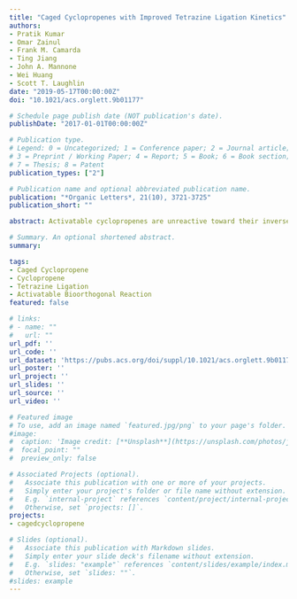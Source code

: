 ```yaml
---
title: "Caged Cyclopropenes with Improved Tetrazine Ligation Kinetics"
authors:
- Pratik Kumar
- Omar Zainul
- Frank M. Camarda
- Ting Jiang
- John A. Mannone
- Wei Huang
- Scott T. Laughlin
date: "2019-05-17T00:00:00Z"
doi: "10.1021/acs.orglett.9b01177"

# Schedule page publish date (NOT publication's date).
publishDate: "2017-01-01T00:00:00Z"

# Publication type.
# Legend: 0 = Uncategorized; 1 = Conference paper; 2 = Journal article;
# 3 = Preprint / Working Paper; 4 = Report; 5 = Book; 6 = Book section;
# 7 = Thesis; 8 = Patent
publication_types: ["2"]

# Publication name and optional abbreviated publication name.
publication: "*Organic Letters*, 21(10), 3721-3725"
publication_short: ""

abstract: Activatable cyclopropenes are unreactive toward their inverse electron demand Diels-Alder reaction partner (e.g., s-tetrazines) until they are activated. The activation strategy is highly modular due to the cyclopropene's ability to be caged by various light- and enzyme-activatable groups. This work describes the next generation of activatable cyclopropenes with a new core scaffold that maintains the activation modularity of the first generation but improves upon the ligation kinetics with s-tetrazines by ≤270-fold.

# Summary. An optional shortened abstract.
summary:

tags:
- Caged Cyclopropene
- Cyclopropene
- Tetrazine Ligation
- Activatable Bioorthogonal Reaction
featured: false

# links:
# - name: ""
#   url: ""
url_pdf: ''
url_code: ''
url_dataset: 'https://pubs.acs.org/doi/suppl/10.1021/acs.orglett.9b01177/suppl_file/ol9b01177_si_001.pdf'
url_poster: ''
url_project: ''
url_slides: ''
url_source: ''
url_video: ''

# Featured image
# To use, add an image named `featured.jpg/png` to your page's folder.
#image:
#  caption: 'Image credit: [**Unsplash**](https://unsplash.com/photos/jdD8gXaTZsc)'
#  focal_point: ""
#  preview_only: false

# Associated Projects (optional).
#   Associate this publication with one or more of your projects.
#   Simply enter your project's folder or file name without extension.
#   E.g. `internal-project` references `content/project/internal-project/index.md`.
#   Otherwise, set `projects: []`.
projects:
- cagedcyclopropene

# Slides (optional).
#   Associate this publication with Markdown slides.
#   Simply enter your slide deck's filename without extension.
#   E.g. `slides: "example"` references `content/slides/example/index.md`.
#   Otherwise, set `slides: ""`.
#slides: example
---
```

